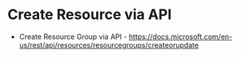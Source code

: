 # Create Resource via API

* Create Resource Group via API - https://docs.microsoft.com/en-us/rest/api/resources/resourcegroups/createorupdate 

